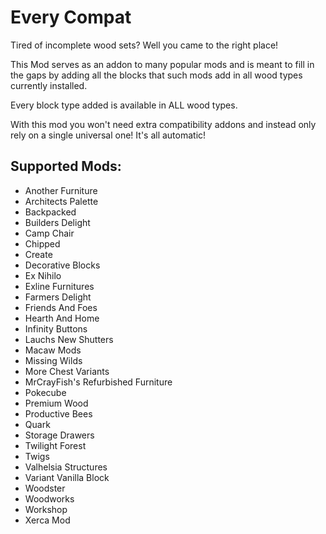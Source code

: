 # Every Compat

Tired of incomplete wood sets? Well you came to the right place!

This Mod serves as an addon to many popular mods and is meant to fill in the gaps by adding all the blocks that such mods add in all wood types currently installed.

Every block type added is available in ALL wood types.

With this mod you won't need extra compatibility addons and instead only rely on a single universal one! It's all automatic!

## Supported Mods:

- Another Furniture  
- Architects Palette  
- Backpacked  
- Builders Delight  
- Camp Chair  
- Chipped  
- Create  
- Decorative Blocks  
- Ex Nihilo  
- Exline Furnitures  
- Farmers Delight  
- Friends And Foes  
- Hearth And Home  
- Infinity Buttons  
- Lauchs New Shutters  
- Macaw Mods  
- Missing Wilds  
- More Chest Variants  
- MrCrayFish's Refurbished Furniture  
- Pokecube  
- Premium Wood  
- Productive Bees  
- Quark  
- Storage Drawers  
- Twilight Forest  
- Twigs  
- Valhelsia Structures  
- Variant Vanilla Block  
- Woodster  
- Woodworks  
- Workshop  
- Xerca Mod  
